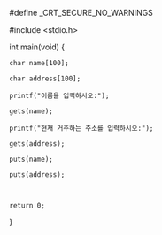 
#define _CRT_SECURE_NO_WARNINGS

#include <stdio.h>

int main(void)
{

	char name[100];
	
	char address[100];
	
	printf("이름을 입력하시오:");
	
	gets(name);

	printf("현재 거주하는 주소를 입력하시오:");
	
	gets(address);
	
	puts(name);
	
	puts(address);
	


	return 0;
}
